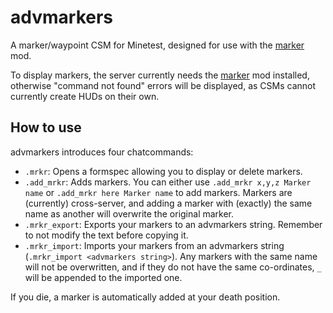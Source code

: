 # advmarkers

A marker/waypoint CSM for Minetest, designed for use with the [marker] mod.

To display markers, the server currently needs the [marker] mod installed,
otherwise "command not found" errors will be displayed, as CSMs cannot currently
create HUDs on their own.

## How to use

advmarkers introduces four chatcommands:

 - `.mrkr`: Opens a formspec allowing you to display or delete markers.
 - `.add_mrkr`: Adds markers. You can either use `.add_mrkr x,y,z Marker name` or `.add_mrkr here Marker name` to add markers. Markers are (currently) cross-server, and adding a marker with (exactly) the same name as another will overwrite the original marker.
 - `.mrkr_export`: Exports your markers to an advmarkers string. Remember to not modify the text before copying it.
 - `.mrkr_import`: Imports your markers from an advmarkers string (`.mrkr_import <advmarkers string>`). Any markers with the same name will not be overwritten, and if they do not have the same co-ordinates, `_` will be appended to the imported one.

If you die, a marker is automatically added at your death position.

[marker]: https://github.com/Billy-S/kingdoms_game/blob/master/mods/marker
